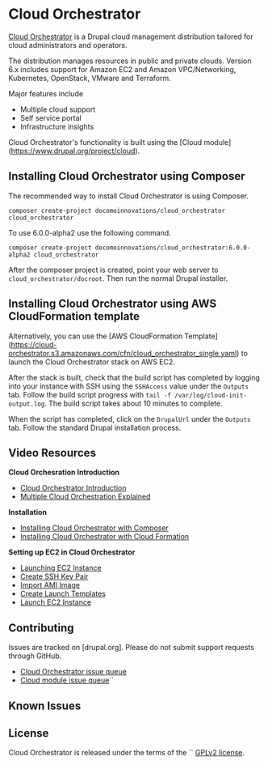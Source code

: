 # Cloud Orchestrator

[Cloud Orchestrator](https://cloud.airgap.host) is a Drupal cloud management
distribution tailored for cloud administrators and operators.

The distribution manages resources in public and private clouds. Version 6.x
includes support for Amazon EC2 and Amazon VPC/Networking, Kubernetes,
OpenStack, VMware and Terraform.

Major features include
- Multiple cloud support
- Self service portal
- Infrastructure insights

Cloud Orchestrator's functionality is built using the [Cloud module]
(https://www.drupal.org/project/cloud).

## Installing Cloud Orchestrator using Composer

The recommended way to install Cloud Orchestrator is using Composer.

```
composer create-project docomoinnovations/cloud_orchestrator cloud_orchestrator
```

To use 6.0.0-alpha2 use the following command.

```
composer create-project docomoinnovations/cloud_orchestrator:6.0.0-alpha2 cloud_orchestrator
```

After the composer project is created, point your web server to
`cloud_orchestrator/docroot`.  Then  run the normal Drupal installer.

## Installing Cloud Orchestrator using AWS CloudFormation template

Alternatively, you can use the [AWS CloudFormation Template]
(https://cloud-orchestrator.s3.amazonaws.com/cfn/cloud_orchestrator_single.yaml) 
to launch the Cloud Orchestrator stack on AWS EC2.

After the stack is built, check that the build script has completed by logging
into your instance with SSH using the `SSHAccess` value under the `Outputs` tab.
Follow the build script progress with `tail -f /var/log/cloud-init-output.log`.
The build script takes about 10 minutes to complete.

When the script has completed, click on the `DrupalUrl` under the `Outputs` tab.
Follow the standard Drupal installation process.

##  Video Resources

__Cloud Orchesration Introduction__
- [Cloud Orchestrator Introduction](https://www.youtube.com/watch?v=G-IOjrFZfRs)
- [Multiple Cloud Orchestration Explained](https://www.youtube.com/watch?v=nhFVixLdFyU&t=25s)

__Installation__
- [Installing Cloud Orchestrator with Composer](https://www.youtube.com/watch?v=iryM7H-Xalw)
- [Installing Cloud Orchestrator with Cloud Formation](https://www.youtube.com/watch?v=M-0mL-L0TyA)

__Setting up EC2 in Cloud Orchestrator__
- [Launching EC2 Instance](https://www.youtube.com/watch?v=Ukde63dIU0k)
- [Create SSH Key Pair](https://www.youtube.com/watch?v=Kl0aJiqfBXk)
- [Import AMI Image](https://www.youtube.com/watch?v=3wSRiA7QJbA)
- [Create Launch Templates](https://www.youtube.com/watch?v=58wKMN7ROgw)
- [Launch EC2 Instance](https://www.youtube.com/watch?v=gK1nKwpc16M)

##  Contributing

Issues are tracked on [drupal.org].  Please do not submit support requests through GitHub.

- [Cloud Orchestrator issue queue](https://www.drupal.org/project/issues/cloud_orchestrator)
- [Cloud module issue queue](https://www.drupal.org/project/cloud)``

## Known Issues

## License

Cloud Orchestrator is released under the terms of the ``
[GPLv2 license](https://www.gnu.org/licenses/old-licenses/gpl-2.0.en.html#SEC1).